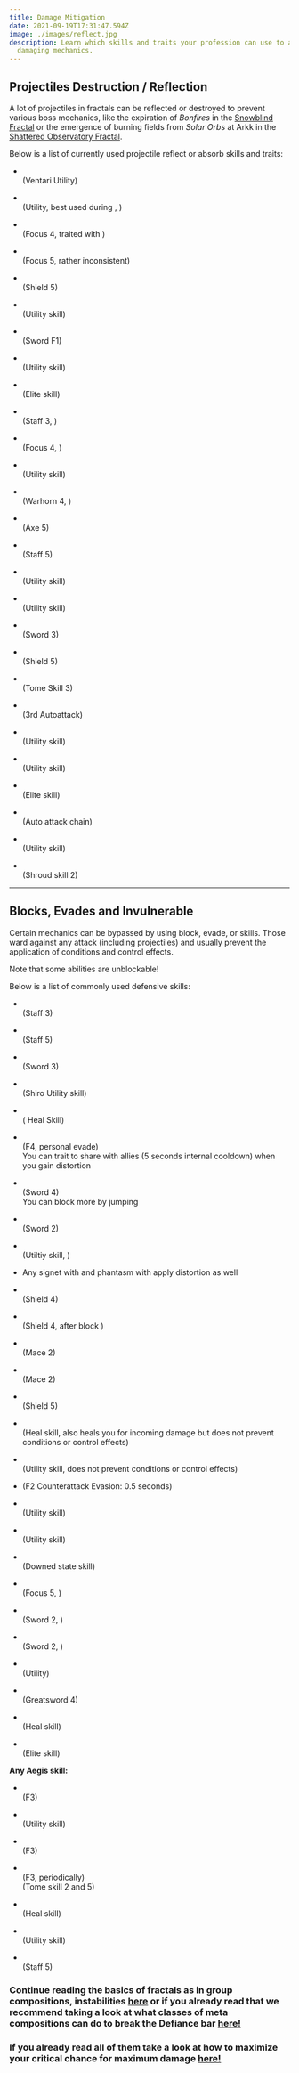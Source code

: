 ```yaml
---
title: Damage Mitigation
date: 2021-09-19T17:31:47.594Z
image: ./images/reflect.jpg
description: Learn which skills and traits your profession can use to avoid
  damaging mechanics.
---
```


## Projectiles Destruction / Reflection

A lot of projectiles in fractals can be reflected or destroyed to prevent various boss mechanics, like the expiration of *Bonfires* in the [Snowblind Fractal](fractals/snowblind) or the emergence of burning fields from *Solar Orbs* at Arkk in the [Shattered Observatory Fractal](/fractals/shattered-observatory).

Below is a list of currently used projectile reflect or absorb skills and traits:

<Grid>
<GridItem sm="4">
<Card specialization="Revenant">

-   <Skill name="Protective Solace"/>  <Specialization name="Revenant" disableText/>  \
    (Ventari Utility)

</Card>
</GridItem>

<GridItem sm="4">
<Card specialization="Mesmer">

-   <Skill id="10302"/> <Specialization name="Mesmer" disableText/>   \
    (Utility, best used during <Skill id="29830" disableText/>, <Specialization name="Chronomancer" disableText/>)

-   <Skill id="10186"/> <Specialization name="Mesmer" disableText/>  \
    (Focus 4, traited with <Trait id="751" disableText/>)

-   <Skill id="10282"/> <Specialization name="Mesmer" disableText/>   \
    (Focus 5, rather inconsistent)

-   <Skill id="30643"/> <Specialization name="Chronomancer" disableText/>  \
    (Shield 5)

</Card>
</GridItem>

<GridItem sm="4">
<Card specialization="Warrior">

-   <Skill id="30074"/> <Specialization name="Berserker" disableText/>  \
    (Utility skill)

-   <Skill id="30682"/> <Specialization name="Berserker" disableText/>  \
    (Sword F1)

-   <Skill name="Bladestorm"/> <Specialization name="Spellbreaker" disableText/>  \
    (Utility skill)

-   <Skill id="45333"/> <Specialization name="Spellbreaker" disableText/>  \
    (Elite skill)

</Card>
</GridItem>

<GridItem sm="4">
<Card specialization="Elementalist">

-   <Skill id="5685"/> <Specialization name="Elementalist" disableText/>  \
    (Staff 3, <Skill id="5495" disableText/>)

-   <Skill id="5530"/> <Specialization name="Elementalist" disableText/>  \
    (Focus 4, <Skill id="5494" disableText/>)

-   <Skill id="30432"/> <Specialization name="Tempest" disableText/>  \
    (Utility skill)

-   <Skill id="29453"/> <Specialization name="Tempest" disableText/>  \
    (Warhorn 4, <Skill id="5495" disableText/>)

</Card>
</GridItem>

<GridItem sm="4">
<Card specialization="Ranger">

-   <Skill id="12639"/> <Specialization name="Ranger" disableText/>  \
    (Axe 5)

-   <Skill id="31496"/> <Specialization name="Druid" disableText/>  \
    (Staff 5)

</Card>
</GridItem>

<GridItem sm="4">
<Card specialization="Guardian">

-   <Skill id="9251"/> <Specialization name="Guardian" disableText/>  \
    (Utility skill)

-   <Skill id="41571"/> <Specialization name="Guardian" disableText/>  \
    (Utility skill)

-   <Skill id="9107"/> <Specialization name="Guardian" disableText/>  \
    (Sword 3)

-   <Skill id="9091"/> <Specialization name="Guardian" disableText/>  \
    (Shield 5)

-   <Skill id="42259"/> <Specialization name="Firebrand" disableText/>  \
    (Tome Skill 3)

</Card>
</GridItem>

<GridItem sm="4">
<Card specialization="Thief">

-   <Skill name="Punishing Strikes"/> <Specialization name="Thief" disableText/>  \
    (3rd Autoattack)

-   <Skill id="13065"/> <Specialization name="Thief" disableText/>  \
    (Utility skill)

-   <Skill id="13056"/> <Specialization name="Thief" disableText/>  \
    (Utility skill)

-   <Skill name="Dagger Storm"/> <Specialization name="Thief" disableText/>  \
    (Elite skill)

-   <Skill id="30434"/> <Specialization name="Daredevil" disableText/>  \
    (Auto attack chain)

</Card>
</GridItem>

<GridItem sm="4">
<Card specialization="Necromancer">

-   <Skill name="Corrosive Poison Cloud"/> <Specialization name="Necromancer" disableText/>  \
    (Utility skill)

-   <Skill name="Deaths Charge"/> <Specialization name="Reaper" disableText/>  \
    (Shroud skill 2)

</Card>
</GridItem>
</Grid>

---

## Blocks, Evades and Invulnerable

Certain mechanics can be bypassed by using block, evade, <Effect name="Invulnerability"/> or <Boon name="Aegis"/> skills. Those ward against any attack (including projectiles) and usually prevent the application of conditions and control effects.

<Warning>

Note that some abilities are unblockable!
</Warning>

Below is a list of commonly used defensive skills:

<Grid>
<GridItem sm="4">
<Card specialization="Revenant">

-   <Skill name="Warding Rift"/>  <Specialization name="Revenant" disableText/>  \
    (Staff 3)

-   <Skill name="Surge of the Mists"/>  <Specialization name="Revenant" disableText/>  \
    (Staff 5)

-   <Skill name="Unrelenting Assault"/>  <Specialization name="Revenant" disableText/>  \
    (Sword 3)

-   <Skill name="Riposting Shadows"/>  <Specialization name="Revenant" disableText/>  \
    (Shiro Utility skill)

-   <Skill name="Infuse Light"/> <Specialization name="Herald" disableText/>  \
    (<Specialization name="Herald"/> Heal Skill)

</Card>
</GridItem>

<GridItem sm="4">
<Card specialization="Mesmer">

-   <Skill id="10192"/> <Specialization name="Mesmer" disableText/>  \
    (F4, personal evade)\
    You can trait <Trait id="1852"/> to share <Boon name="Aegis" disableText/> with allies (5 seconds internal cooldown) when you gain distortion

-   <Skill id="10280"/> <Specialization name="Mesmer" disableText/>  \
    (Sword 4)\
    You can block more by jumping

-   <Skill id="10334"/> <Specialization name="Mesmer" disableText/>  \
    (Sword 2)

-   <Skill id="29526"/> <Specialization name="Chronomancer" disableText/>  \
    (Utiltiy skill, <Boon name="Aegis" disableText/>)

-   Any signet with <Trait id="713"/> and phantasm with <Trait id="1866" disableText/> apply distortion as well

-   <Skill id="30769"/> <Specialization name="Chronomancer" disableText/>  \
    (Shield 4)

-   <Skill id="29649"/> <Specialization name="Chronomancer" disableText/>  \
    (Shield 4, after block )

</Card>
</GridItem>

<GridItem sm="4">
<Card specialization="Warrior">

-   <Skill name="Whirlwind Attack"/> <Specialization name="Warrior" disableText/>  \
    (Mace 2)

-   <Skill id="14507"/> <Specialization name="Warrior" disableText/>  \
    (Mace 2)

-   <Skill id="14362"/> <Specialization name="Warrior" disableText/>   \
    (Shield 5)

-   <Skill id="21815"/> <Specialization name="Warrior" disableText/>  \
    (Heal skill, also heals you for incoming damage but does not prevent conditions or control effects)

-   <Skill id="14392"/> <Specialization name="Warrior" disableText/>  \
    (Utility skill, does not prevent conditions or control effects)

-   <Skill id="44165"/> <Specialization name="Spellbreaker" disableText/> (F2  Counterattack Evasion: 0.5 seconds)

</Card>
</GridItem>

<GridItem sm="4">
<Card specialization="Elementalist">

-   <Skill id="5641"/> <Specialization name="Elementalist" disableText/>  \
    (Utility skill)

-   <Skill id="5554"/> <Specialization name="Elementalist" disableText/>  \
    (Utility skill)

-   <Skill id="5564"/> <Specialization name="Elementalist" disableText/>  \
    (Downed state skill)

-   <Skill id="5521"/> <Specialization name="Elementalist" disableText/>  \
    (Focus 5, <Skill id="5495" disableText/>)

-   <Skill name="Riptide" profession="elementalist"/> <Specialization name="Weaver" disableText/>  \
    (Sword 2, <Skill name="Water Attunement" profession="elementalist" disableText/>)

-   <Skill name="Earthen Vortex" profession="elementalist"/> <Specialization name="Weaver" disableText/>  \
    (Sword 2, <Skill name="Earth Attunement" profession="elementalist" disableText/>)

</Card>
</GridItem>

<GridItem sm="4">
<Card specialization="Ranger">

-   <Skill name="Signet of Stone" profession="Ranger"/> <Specialization name="Ranger" disableText/>  \
    (Utility)

-   <Skill name="Counterattack"/> <Specialization name="Ranger" disableText/>  \
    (Greatsword 4)

</Card>
</GridItem>

<GridItem sm="4">
<Card specialization="Guardian">

-   <Skill id="9102"/> <Specialization name="Guardian" disableText/>  \
    (Heal skill)

-   <Skill id="9154"/> <Specialization name="Guardian" disableText/>  \
    (Elite skill)


**Any Aegis skill:**

-   <Skill id="9118"/> <Specialization name="Guardian" disableText/>  \
    (F3)

-   <Skill id="9084"/> <Specialization name="Guardian" disableText/>  \
    (Utility skill)

-   <Skill id="30029"/> <Specialization name="Dragonhunter" disableText/>  \
    (F3)

-   <Skill id="42259"/> <Specialization name="Firebrand" disableText/>  \
    (F3, periodically)\
    (Tome skill 2 and 5)

-   <Skill id="41714"/> <Specialization name="Firebrand" disableText/>  \
    (Heal skill)

</Card>
</GridItem>

<GridItem sm="4">
<Card specialization="Thief">

-   <Skill id="30661"/> <Specialization name="Daredevil" disableText/>  \
    (Utility skill)

-   <Skill id="30597"/> <Specialization name="Daredevil" disableText/>  \
    (Staff 5)

</Card>
</GridItem>
</Grid>

<Divider text="What now?"/>

### Continue reading the basics of fractals as in group compositions, instabilities [here](/guides/fractal-basics) or if you already read that we recommend taking a look at what classes of meta compositions can do to break the Defiance bar [here!](/guides/cc-distribution)

### If you already read all of them take a look at how to maximize your critical chance for maximum damage [here!](/guides/crit-cap)
